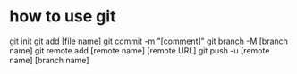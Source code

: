 # how to use git
git init
git add [file name]
git commit -m "[comment]"
git branch -M [branch name]
git remote add [remote name] [remote URL]
git push -u [remote name] [branch name] 
